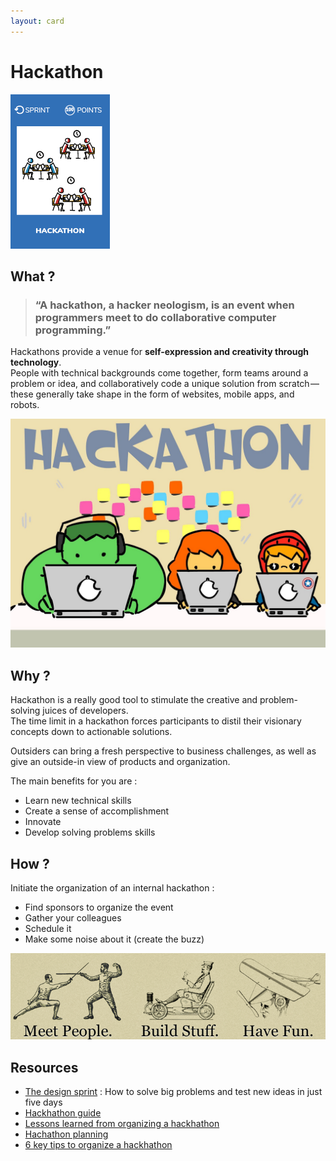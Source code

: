 ```yaml
---
layout: card
---
```


# Hackathon
![Hackhathon](images/hackathon.png)

## What ?
> ### “A hackathon, a hacker neologism, is an event when programmers meet to do collaborative computer programming.”
Hackathons provide a venue for **self-expression and creativity through technology**.  
People with technical backgrounds come together, form teams around a problem or idea, and collaboratively code a unique solution from scratch — these generally take shape in the form of websites, mobile apps, and robots. 

![Hackhathon](images/hackathon1.jpg)

## Why ?
Hackathon is a really good tool to stimulate the creative and problem-solving juices of developers.  
The time limit in a hackathon forces participants to distil their visionary concepts down to actionable solutions.

Outsiders can bring a fresh perspective to business challenges, as well as give an outside-in view of products and organization. 

The main benefits for you are :
* Learn new technical skills
* Create a sense of accomplishment
* Innovate
* Develop solving problems skills

## How ?
Initiate the organization of an internal hackathon :
* Find sponsors to organize the event
* Gather your colleagues
* Schedule it
* Make some noise about it (create the buzz)

![Hackhathon](images/hackathon2.png)

## Resources
* [The design sprint](http://www.gv.com/sprint/) : How to solve big problems and test new ideas in just five days
* [Hackhathon guide](https://hackathon.guide/)
* [Lessons learned from organizing a hackhathon](https://thenextweb.com/entrepreneur/2015/09/27/7-lessons-learned-from-organizing-a-hackathon/)
* [Hachathon planning](https://techcrunch.com/2012/03/31/hackathon-planning/)
* [6 key tips to organize a hackhathon](https://www.techrepublic.com/article/how-to-organize-a-hackathon-6-key-tips/)
